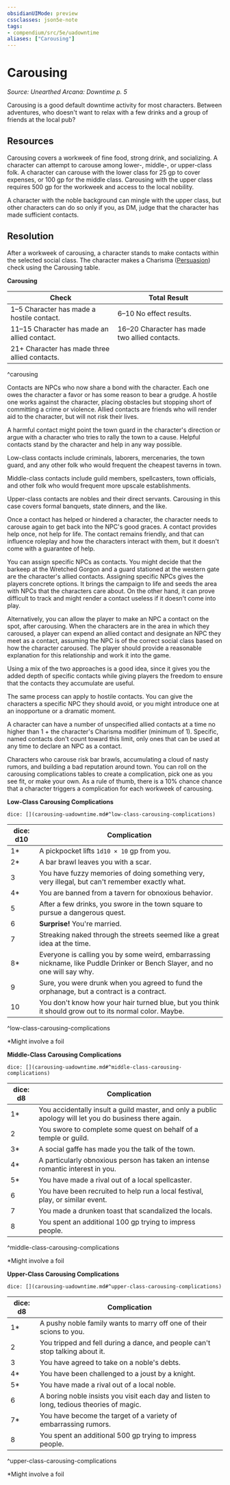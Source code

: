 ```yaml
---
obsidianUIMode: preview
cssclasses: json5e-note
tags:
- compendium/src/5e/uadowntime
aliases: ["Carousing"]
---
```

# Carousing
*Source: Unearthed Arcana: Downtime p. 5* 

Carousing is a good default downtime activity for most characters. Between adventures, who doesn't want to relax with a few drinks and a group of friends at the local pub?

## Resources

Carousing covers a workweek of fine food, strong drink, and socializing. A character can attempt to carouse among lower-, middle-, or upper-class folk. A character can carouse with the lower class for 25 gp to cover expenses, or 100 gp for the middle class. Carousing with the upper class requires 500 gp for the workweek and access to the local nobility.

A character with the noble background can mingle with the upper class, but other characters can do so only if you, as DM, judge that the character has made sufficient contacts.

## Resolution

After a workweek of carousing, a character stands to make contacts within the selected social class. The character makes a Charisma ([Persuasion](/Systems/5e/rules/skills.md#Persuasion)) check using the Carousing table.

**Carousing**

| Check | Total Result |
|-------|--------------|
| 1–5 Character has made a hostile contact. | 6–10 No effect results. |
| 11–15 Character has made an allied contact. | 16–20 Character has made two allied contacts. |
| 21+ Character has made three allied contacts. |  |
^carousing

Contacts are NPCs who now share a bond with the character. Each one owes the character a favor or has some reason to bear a grudge. A hostile one works against the character, placing obstacles but stopping short of committing a crime or violence. Allied contacts are friends who will render aid to the character, but will not risk their lives.

A harmful contact might point the town guard in the character's direction or argue with a character who tries to rally the town to a cause. Helpful contacts stand by the character and help in any way possible.

Low-class contacts include criminals, laborers, mercenaries, the town guard, and any other folk who would frequent the cheapest taverns in town.

Middle-class contacts include guild members, spellcasters, town officials, and other folk who would frequent more upscale establishments.

Upper-class contacts are nobles and their direct servants. Carousing in this case covers formal banquets, state dinners, and the like.

Once a contact has helped or hindered a character, the character needs to carouse again to get back into the NPC's good graces. A contact provides help once, not help for life. The contact remains friendly, and that can influence roleplay and how the characters interact with them, but it doesn't come with a guarantee of help.

You can assign specific NPCs as contacts. You might decide that the barkeep at the Wretched Gorgon and a guard stationed at the western gate are the character's allied contacts. Assigning specific NPCs gives the players concrete options. It brings the campaign to life and seeds the area with NPCs that the characters care about. On the other hand, it can prove difficult to track and might render a contact useless if it doesn't come into play.

Alternatively, you can allow the player to make an NPC a contact on the spot, after carousing. When the characters are in the area in which they caroused, a player can expend an allied contact and designate an NPC they meet as a contact, assuming the NPC is of the correct social class based on how the character caroused. The player should provide a reasonable explanation for this relationship and work it into the game.

Using a mix of the two approaches is a good idea, since it gives you the added depth of specific contacts while giving players the freedom to ensure that the contacts they accumulate are useful.

The same process can apply to hostile contacts. You can give the characters a specific NPC they should avoid, or you might introduce one at an inopportune or a dramatic moment.

A character can have a number of unspecified allied contacts at a time no higher than 1 + the character's Charisma modifier (minimum of 1). Specific, named contacts don't count toward this limit, only ones that can be used at any time to declare an NPC as a contact.

Characters who carouse risk bar brawls, accumulating a cloud of nasty rumors, and building a bad reputation around town. You can roll on the carousing complications tables to create a complication, pick one as you see fit, or make your own. As a rule of thumb, there is a 10% chance chance that a character triggers a complication for each workweek of carousing.

**Low-Class Carousing Complications**

`dice: [](carousing-uadowntime.md#^low-class-carousing-complications)`

| dice: d10 | Complication |
|-----------|--------------|
| 1* | A pickpocket lifts `1d10 × 10` gp from you. |
| 2* | A bar brawl leaves you with a scar. |
| 3 | You have fuzzy memories of doing something very, very illegal, but can't remember exactly what. |
| 4* | You are banned from a tavern for obnoxious behavior. |
| 5 | After a few drinks, you swore in the town square to pursue a dangerous quest. |
| 6 | **Surprise!** You're married. |
| 7 | Streaking naked through the streets seemed like a great idea at the time. |
| 8* | Everyone is calling you by some weird, embarrassing nickname, like Puddle Drinker or Bench Slayer, and no one will say why. |
| 9 | Sure, you were drunk when you agreed to fund the orphanage, but a contract is a contract. |
| 10 | You don't know how your hair turned blue, but you think it should grow out to its normal color. Maybe. |
^low-class-carousing-complications

*Might involve a foil

**Middle-Class Carousing Complications**

`dice: [](carousing-uadowntime.md#^middle-class-carousing-complications)`

| dice: d8 | Complication |
|----------|--------------|
| 1* | You accidentally insult a guild master, and only a public apology will let you do business there again. |
| 2 | You swore to complete some quest on behalf of a temple or guild. |
| 3* | A social gaffe has made you the talk of the town. |
| 4* | A particularly obnoxious person has taken an intense romantic interest in you. |
| 5* | You have made a rival out of a local spellcaster. |
| 6 | You have been recruited to help run a local festival, play, or similar event. |
| 7 | You made a drunken toast that scandalized the locals. |
| 8 | You spent an additional 100 gp trying to impress people. |
^middle-class-carousing-complications

*Might involve a foil

**Upper-Class Carousing Complications**

`dice: [](carousing-uadowntime.md#^upper-class-carousing-complications)`

| dice: d8 | Complication |
|----------|--------------|
| 1* | A pushy noble family wants to marry off one of their scions to you. |
| 2 | You tripped and fell during a dance, and people can't stop talking about it. |
| 3 | You have agreed to take on a noble's debts. |
| 4* | You have been challenged to a joust by a knight. |
| 5* | You have made a rival out of a local noble. |
| 6 | A boring noble insists you visit each day and listen to long, tedious theories of magic. |
| 7* | You have become the target of a variety of embarrassing rumors. |
| 8 | You spent an additional 500 gp trying to impress people. |
^upper-class-carousing-complications

*Might involve a foil